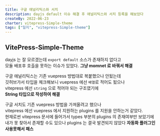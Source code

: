 ```yaml
---
title: 구글 애널리틱스와 서치
description: dayjs default 이슈 해결 후 애널리틱스와 서치 등록을 해보았다
createBy: 2022-06-23
charter: vitepress-Simple-theme
tags: ["일지", "vitepress-Simple-theme"]
---
```


## VitePress-Simple-Theme

dayjs 는 잘 모르겠는데 `export default` 소스가 존재하지 없다고  
모듈 배포후 호출을 못하는 이슈가 있었다.
**그냥 momnet 로 바꿔서 해결**

구글 애널리틱스는 기존 vuepress 방법대로 복붙했으나 안됬는데  
깃허브가서 타입을 체크해보니 vuepress 에선 `배열`로 적어도 됬으나  
vitepress 에선 `string` 으로 적어야 되는 구조였기에  
**String 타입으로 작성하여 해결**

구글 서치도 기존 vuepress 방법을 가져올려고 했으나  
vitepress 에선 vuepress 에서 지원하는 plugins 를 지원을 안하는거 같았다.  
현재로썬 vitepress 문서에 들어가서 types 부분의 plugins 의 존재여부만 보았기에  
내가 못 찾아서 존재할 수도 있으나 plugins 는 결국 발견되지 않았다
**자동화 플러그인 사용못해서 패스**
